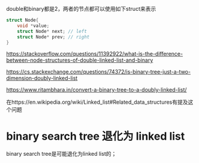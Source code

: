 double和binary都是2，两者的节点都可以使用如下struct来表示
```c
struct Node{
    void *value;
    struct Node* next; // left
    struct Node* prev; // right
}
```

https://stackoverflow.com/questions/11392922/what-is-the-difference-between-node-structures-of-double-linked-list-and-binary

https://cs.stackexchange.com/questions/74372/is-binary-tree-just-a-two-dimension-doubly-linked-list


https://www.ritambhara.in/convert-a-binary-tree-to-a-doubly-linked-list/


在https://en.wikipedia.org/wiki/Linked_list#Related_data_structures有提及这个问题


# binary search tree 退化为 linked list
binary search tree是可能退化为linked list的；

